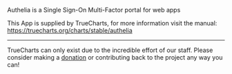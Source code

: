 Authelia is a Single Sign-On Multi-Factor portal for web apps

This App is supplied by TrueCharts, for more information visit the manual: https://truecharts.org/charts/stable/authelia

---

TrueCharts can only exist due to the incredible effort of our staff.
Please consider making a [donation](https://truecharts.org/docs/about/sponsor) or contributing back to the project any way you can!
